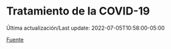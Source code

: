 # Tratamiento de la COVID-19

Última actualización/Last update: 2022-07-05T10:58:00-05:00

 [Fuente](https://coronavirus.gob.mx/tratamiento-de-la-covid-19/)
